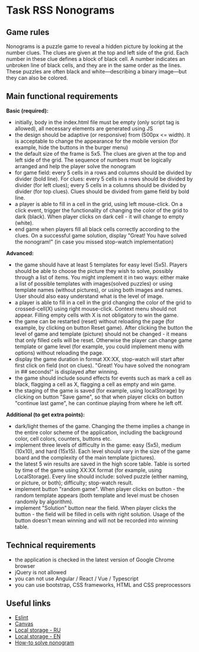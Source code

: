 # Task RSS Nonograms

## Game rules

Nonograms is a puzzle game to reveal a hidden picture by looking at the number clues. The clues are given at the top and left side of the grid. Each number in these clue defines a block of black cell. A number indicates an unbroken line of black cells, and they are in the same order as the lines. These puzzles are often black and white—describing a binary image—but they can also be colored.

## Main functional requirements

**Basic (required):**

- initially, body in the index.html file must be empty (only script tag is allowed), all necessary elements are generated using JS
- the design should be adaptive (or responsive) from (500px <= width). It is acceptable to change the appearance for the mobile version (for example, hide the buttons in the burger menu)
- the default size of the frame is 5x5. The clues are given at the top and left side of the grid. The sequence of numbers must be logically arranged and help the player solve the nonogram
- for game field: every 5 cells in a rows and columns should be divided by divider (bold line). For clues: every 5 cells in a rows should be divided by divider (for left clues); every 5 cells in a columns should be divided by divider (for top clues). Clues should be divided from game field by bold line.
- a player is able to fill in a cell in the grid, using left mouse-click. On a click event, trigger the functionality of changing the color of the grid to dark (black). When player clicks on dark cell - it will change to empty (white).
- end game when players fill all black cells correctly according to the clues. On a successful game solution, display "Great! You have solved the nonogram!" (in case you missed stop-watch implementation)

**Advanced:**

- the game should have at least 5 templates for easy level (5x5). Players should be able to choose the picture they wish to solve, possibly through a list of items. You might implement it in two ways: either make a list of possible templates with images(solved puzzles) or using template names (without pictures), or using both images and names. User should also easy understand what is the level of image.
- a player is able to fill in a cell in the grid changing the color of the grid to crossed-cell(X) using right mouse-click. Context menu should not appear. Filling empty cells with X is not obligatory to win the game.
- the game can be restarted (reset) without reloading the page (for example, by clicking on button Reset game). After clicking the button the level of game and template (picture) should not be changed - it means that only filled cells will be reset. Otherwise the player can change game template or game level (for example, you could implement menu with options) without reloading the page.
- display the game duration in format XX:XX, stop-watch will start after first click on field (not on clues). "Great! You have solved the nonogram in ## seconds!" is displayed after winning.
- the game should include sound effects for events such as mark a cell as black, flagging a cell as X, flagging a cell as empty and win game.
- the staging of the game is saved (for example, using localStorage) by clicking on button "Save game", so that when player clicks on button "continue last game", he can continue playing from where he left off.

**Additional (to get extra points):**

- dark/light themes of the game. Changing the theme implies a change in the entire color scheme of the application, including the background color, cell colors, counters, buttons etc.
- implement three levels of difficulty in the game: easy (5x5), medium (10x10), and hard (15x15). Each level should vary in the size of the game board and the complexity of the main template (pictures).
- the latest 5 win results are saved in the high score table. Table is sorted by time of the game using XX:XX format (for example, using LocalStorage). Every line should include: solved puzzle (either naming, or picture, or both); difficulty; stop-watch result.
- implement button "random game". When player clicks on button - the random template appears (both template and level must be chosen randomly by algorithm).
- implement "Solution" button near the field. When player clicks the button - the field will be filled in cells with right solution. Usage of the button doesn't mean winning and will not be recorded into winning table.

## Technical requirements

- the application is checked in the latest version of Google Chrome browser
- jQuery is not allowed
- you can not use Angular / React / Vue / Typescript
- you can use bootstrap, CSS frameworks, HTML and CSS preprocessors

## Useful links

- [Eslint](https://eslint.org/)
- [Canvas](https://developer.mozilla.org/en-US/docs/Web/API/Canvas_API/Tutorial)
- [Local storage - RU](https://learn.javascript.ru/localstorage)
- [Local storage - EN](https://javascript.info/localstorage)
- [How-to solve nonogram](https://www.youtube.com/watch?v=TCqZ5p0dmC0)

 
 
